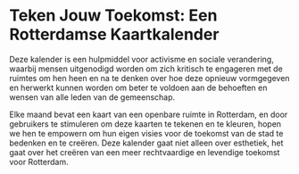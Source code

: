 # Teken Jouw Toekomst: Een Rotterdamse Kaartkalender

Deze kalender is een hulpmiddel voor activisme en sociale verandering, waarbij mensen uitgenodigd worden om zich kritisch te engageren met de ruimtes om hen heen en na te denken over hoe deze opnieuw vormgegeven en herwerkt kunnen worden om beter te voldoen aan de behoeften en wensen van alle leden van de gemeenschap.

Elke maand bevat een kaart van een openbare ruimte in Rotterdam, en door gebruikers te stimuleren om deze kaarten te tekenen en te kleuren, hopen we hen te empowern om hun eigen visies voor de toekomst van de stad te bedenken en te creëren. Deze kalender gaat niet alleen over esthetiek, het gaat over het creëren van een meer rechtvaardige en levendige toekomst voor Rotterdam.
